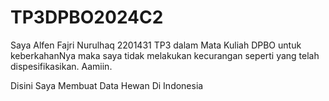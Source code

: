 # TP3DPBO2024C2
Saya Alfen Fajri Nurulhaq 2201431 TP3 dalam Mata Kuliah DPBO untuk keberkahanNya maka saya tidak melakukan kecurangan seperti yang telah dispesifikasikan. Aamiin.

Disini Saya Membuat Data Hewan Di Indonesia

